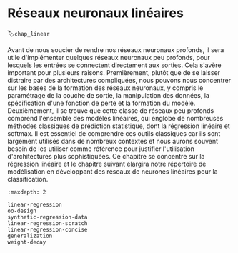 # Réseaux neuronaux linéaires
:label:`chap_linear` 

 Avant de nous soucier de rendre nos réseaux neuronaux profonds,
il sera utile d'implémenter quelques réseaux neuronaux peu profonds,
pour lesquels les entrées se connectent directement aux sorties.
Cela s'avère important pour plusieurs raisons.
Premièrement, plutôt que de se laisser distraire par des architectures compliquées,
nous pouvons nous concentrer sur les bases de la formation des réseaux neuronaux,
y compris le paramétrage de la couche de sortie, la manipulation des données,
la spécification d'une fonction de perte et la formation du modèle.
Deuxièmement, il se trouve que cette classe de réseaux peu profonds
comprend l'ensemble des modèles linéaires,
qui englobe de nombreuses méthodes classiques de prédiction statistique,
dont la régression linéaire et softmax.
Il est essentiel de comprendre ces outils classiques
car ils sont largement utilisés dans de nombreux contextes
et nous aurons souvent besoin de les utiliser comme référence
pour justifier l'utilisation d'architectures plus sophistiquées.
Ce chapitre se concentre sur la régression linéaire
et le chapitre suivant élargira notre répertoire de modélisation
en développant des réseaux de neurones linéaires pour la classification.

```toc
:maxdepth: 2

linear-regression
oo-design
synthetic-regression-data
linear-regression-scratch
linear-regression-concise
generalization
weight-decay
```

